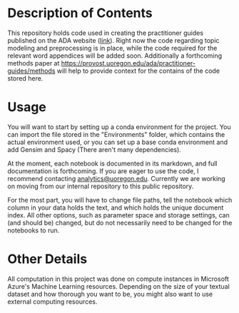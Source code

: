 # Description of Contents

This repository holds code used in creating the practitioner guides published on the ADA website ([link](https://provost.uoregon.edu/ada/practitioner-guides)). Right now the code regarding topic modeling and preprocessing is in place, while the code required for the relevant word appendices will be added soon. Additionally a forthcoming methods paper at https://provost.uoregon.edu/ada/practitioner-guides/methods will help to provide context for the contains of the code stored here.

# Usage

You will want to start by setting up a conda environment for the project. You can import the file stored in the "Environments" folder, which contains the actual environment used, or you can set up a base conda environment and add Gensim and Spacy (There aren't many dependencies). 

At the moment, each notebook is documented in its markdown, and full documentation is forthcoming. If you are eager to use the code, I recommend contacting analytics@uoregon.edu. Currently we are working on moving from our internal repository to this public repository.

For the most part, you will have to change file paths, tell the notebook which column in your data holds the text, and which holds the unique document index. All other options, such as parameter space and storage settings, can (and should be) changed, but do not necessarily need to be changed for the notebooks to run.

# Other Details

All computation in this project was done on compute instances in Microsoft Azure's Machine Learning resources. Depending on the size of your textual dataset and how thorough you want to be, you might also want to use external computing resources. 

